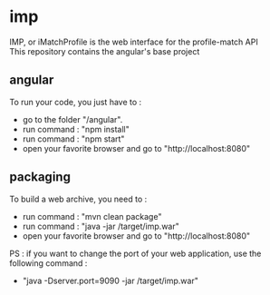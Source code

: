 # imp
IMP, or iMatchProfile is the web interface for the profile-match API  
This repository contains the angular's base project

## angular 
To run your code, you just have to  : 
* go to the folder "/angular".
* run command : "npm install"
* run command : "npm start"
* open your favorite browser and go to "http://localhost:8080"

## packaging
To build a web archive, you need to :
* run command : "mvn clean package"
* run command : "java -jar /target/imp.war"
* open your favorite browser and go to "http://localhost:8080"

PS : if you want to change the port of your web application, use the following command :
* "java -Dserver.port=9090 -jar /target/imp.war"
